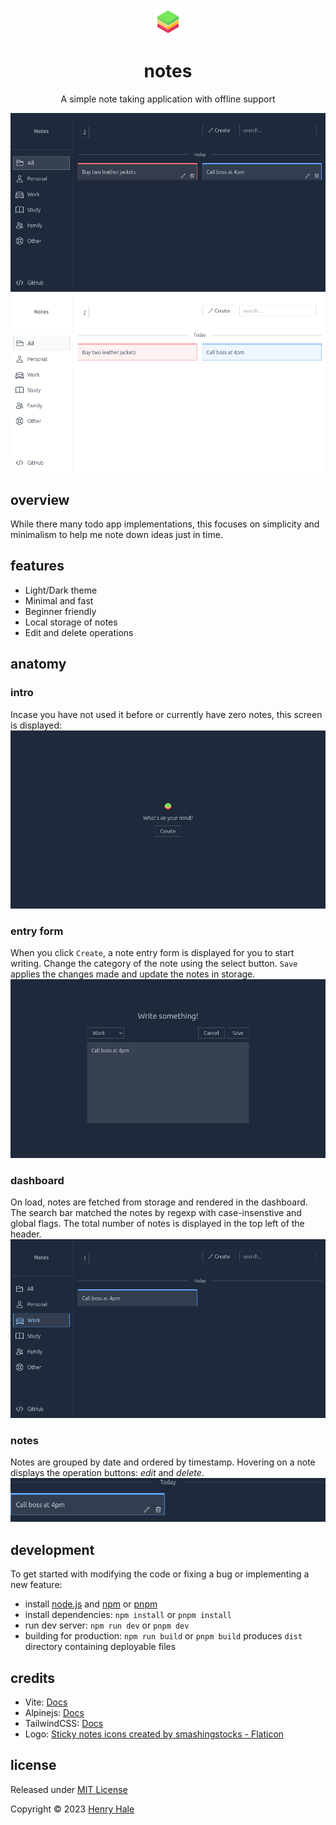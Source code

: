 <div align="center">
<img width="40" src="./public/favicon.png" alt="notes">

# notes
A simple note taking application with offline support

![](./media/dark.png)
![](./media/light.png)

</div>

## overview
While there many todo app implementations, this focuses on simplicity and minimalism to help me note down ideas just in time. 

## features
- Light/Dark theme
- Minimal and fast
- Beginner friendly
- Local storage of notes
- Edit and delete operations

## anatomy 

### intro
Incase you have not used it before or currently have zero notes, this screen is displayed:
![](media/0-intro.png)

### entry form
When you click `Create`, a note entry form is displayed for you to start writing.
Change the category of the note using the select button. `Save` applies the changes made and update the notes in storage.
![](media/1-entry.png)

### dashboard
On load, notes are fetched from storage and rendered in the dashboard. The search bar matched the notes by regexp with case-insenstive and global flags. The total number of notes is displayed in the top left of the header.
![](media/2-dashboard.png)

### notes
Notes are grouped by date and ordered by timestamp.
Hovering on a note displays the operation buttons: _edit_ and _delete_.
![](media/3-list.png)

## development
To get started with modifying the code or fixing a bug or implementing a new feature:
- install [node.js](https://nodejs.org) and [npm](https://npmjs.org) or [pnpm](https://pnpmjs.io)
- install dependencies: `npm install` or `pnpm install`
- run dev server: `npm run dev` or `pnpm dev`
- building for production: `npm run build` or `pnpm build` produces `dist` directory containing deployable files

## credits
- Vite: [Docs](https://vitejs.dev)
- Alpinejs: [Docs](https://alpinejs.dev)
- TailwindCSS: [Docs](https://tailwindcss.com)
- Logo: [Sticky notes icons created by smashingstocks - Flaticon](https://www.flaticon.com/free-icons/sticky-notes)

## license

Released under [MIT License](./LICENSE.txt)

Copyright &copy; 2023 [Henry Hale](https://github.com/henryhale)